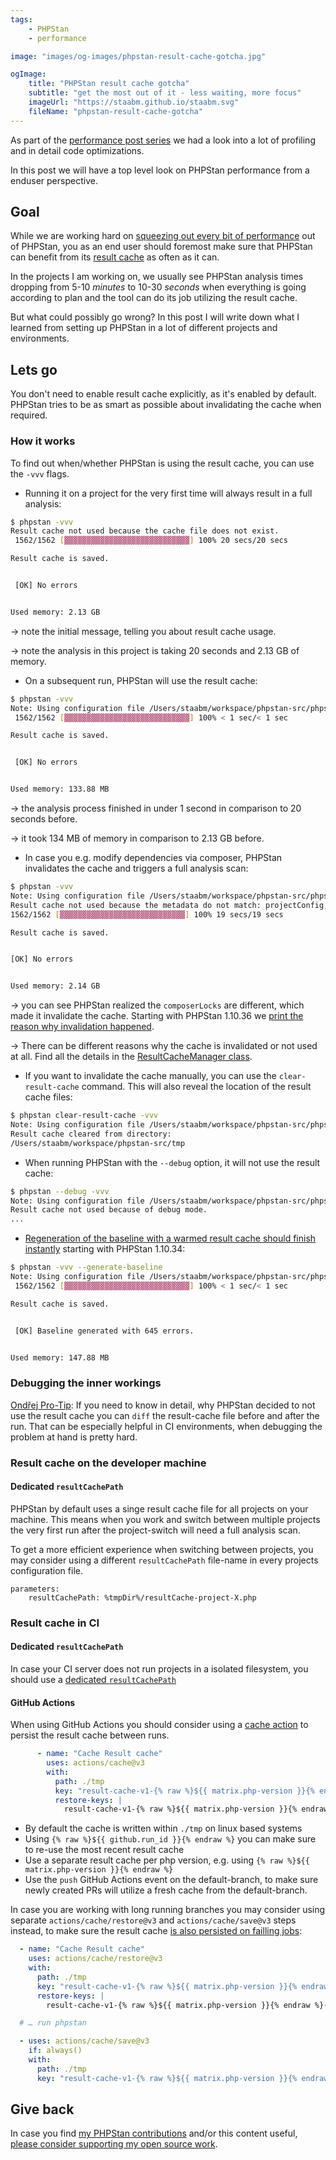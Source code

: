 ```yaml
---
tags:
    - PHPStan
    - performance

image: "images/og-images/phpstan-result-cache-gotcha.jpg"

ogImage:
    title: "PHPStan result cache gotcha"
    subtitle: "get the most out of it - less waiting, more focus"
    imageUrl: "https://staabm.github.io/staabm.svg"
    fileName: "phpstan-result-cache-gotcha"
---
```


As part of the [performance post series](https://staabm.github.io/archive.html#performance) we had a look into a lot of profiling and in detail code optimizations.

In this post we will have a top level look on PHPStan performance from a enduser perspective.

## Goal

While we are working hard on [squeezing out every bit of performance](https://github.com/phpstan/phpstan-src/pulls?q=is%3Apr+sort%3Aupdated-desc+fast+is%3Amerged+) out of PHPStan,
you as an end user should foremost make sure that PHPStan can benefit from its [result cache](https://phpstan.org/user-guide/result-cache) as often as it can.

In the projects I am working on, we usually see PHPStan analysis times dropping from 5-10 _minutes_ to 10-30 _seconds_
when everything is going according to plan and the tool can do its job utilizing the result cache.

But what could possibly go wrong?
In this post I will write down what I learned from setting up PHPStan in a lot of different projects and environments.

## Lets go

You don't need to enable result cache explicitly, as it's enabled by default.
PHPStan tries to be as smart as possible about invalidating the cache when required.

### How it works

To find out when/whether PHPStan is using the result cache, you can use the `-vvv` flags.

- Running it on a project for the very first time will always result in a full analysis:

```bash
$ phpstan -vvv
Result cache not used because the cache file does not exist.
 1562/1562 [▓▓▓▓▓▓▓▓▓▓▓▓▓▓▓▓▓▓▓▓▓▓▓▓▓▓▓▓] 100% 20 secs/20 secs

Result cache is saved.


 [OK] No errors


Used memory: 2.13 GB
```

-> note the initial message, telling you about result cache usage.

-> note the analysis in this project is taking 20 seconds and 2.13 GB of memory.

- On a subsequent run, PHPStan will use the result cache:

```bash
$ phpstan -vvv
Note: Using configuration file /Users/staabm/workspace/phpstan-src/phpstan.neon.dist.
 1562/1562 [▓▓▓▓▓▓▓▓▓▓▓▓▓▓▓▓▓▓▓▓▓▓▓▓▓▓▓▓] 100% < 1 sec/< 1 sec

Result cache is saved.


 [OK] No errors


Used memory: 133.88 MB
```

-> the analysis process finished in under 1 second in comparison to 20 seconds before.

-> it took 134 MB of memory in comparison to 2.13 GB before.

- In case you e.g. modify dependencies via composer, PHPStan invalidates the cache and triggers a full analysis scan:

```bash
$ phpstan -vvv
Note: Using configuration file /Users/staabm/workspace/phpstan-src/phpstan.neon.dist.
Result cache not used because the metadata do not match: projectConfig, composerLocks
1562/1562 [▓▓▓▓▓▓▓▓▓▓▓▓▓▓▓▓▓▓▓▓▓▓▓▓▓▓▓▓] 100% 19 secs/19 secs

Result cache is saved.


[OK] No errors


Used memory: 2.14 GB
```

-> you can see PHPStan realized the `composerLocks` are different, which made it invalidate the cache.
Starting with PHPStan 1.10.36 we [print the reason why invalidation happened](https://github.com/phpstan/phpstan-src/pull/2630).

-> There can be different reasons why the cache is invalidated or not used at all. Find all the details in the [ResultCacheManager class](https://github.com/phpstan/phpstan-src/blob/1.11.x/src/Analyser/ResultCache/ResultCacheManager.php).

- If you want to invalidate the cache manually, you can use the `clear-result-cache` command. This will also reveal the location of the result cache files:

```bash
$ phpstan clear-result-cache -vvv
Note: Using configuration file /Users/staabm/workspace/phpstan-src/phpstan.neon.dist.
Result cache cleared from directory:
/Users/staabm/workspace/phpstan-src/tmp
```

- When running PHPStan with the `--debug` option, it will not use the result cache:

```bash
$ phpstan --debug -vvv
Note: Using configuration file /Users/staabm/workspace/phpstan-src/phpstan.neon.dist.
Result cache not used because of debug mode.
...
```

- [Regeneration of the baseline with a warmed result cache should finish instantly](https://github.com/phpstan/phpstan-src/pull/2606) starting with PHPStan 1.10.34:

```bash
$ phpstan -vvv --generate-baseline
Note: Using configuration file /Users/staabm/workspace/phpstan-src/phpstan.neon.dist.
 1562/1562 [▓▓▓▓▓▓▓▓▓▓▓▓▓▓▓▓▓▓▓▓▓▓▓▓▓▓▓▓] 100% < 1 sec/< 1 sec

Result cache is saved.


 [OK] Baseline generated with 645 errors.


Used memory: 147.88 MB
```

### Debugging the inner workings

[Ondřej Pro-Tip](https://github.com/phpstan/phpstan/issues/10027#issuecomment-1770318942): If you need to know in detail, why PHPStan decided to not use the result cache you can `diff` the result-cache file before and after the run.
That can be especially helpful in CI environments, when debugging the problem at hand is pretty hard.

### Result cache on the developer machine

#### Dedicated `resultCachePath`

PHPStan by default uses a singe result cache file for all projects on your machine.
This means when you work and switch between multiple projects the very first run after the project-switch will need a full analysis scan.

To get a more efficient experience when switching between projects, you may consider using a different `resultCachePath` file-name in every projects configuration file.

```
parameters:
    resultCachePath: %tmpDir%/resultCache-project-X.php
```

### Result cache in CI

#### Dedicated `resultCachePath`

In case your CI server does not run projects in a isolated filesystem, you should use a [dedicated `resultCachePath`](https://staabm.github.io/2023/10/21/phpstan-result-cache-gotchas.html#dedicated-resultcachepath)


#### GitHub Actions

When using GitHub Actions you should consider using a [cache action](https://github.com/actions/cache) to persist the result cache between runs.

```yaml
      - name: "Cache Result cache"
        uses: actions/cache@v3
        with:
          path: ./tmp
          key: "result-cache-v1-{% raw %}${{ matrix.php-version }}{% endraw %}-{% raw %}${{ github.run_id }}{% endraw %}"
          restore-keys: |
            result-cache-v1-{% raw %}${{ matrix.php-version }}{% endraw %}-
```

- By default the cache is written within `./tmp` on linux based systems
- Using `{% raw %}${{ github.run_id }}{% endraw %}` you can make sure to re-use the most recent result cache
- Use a separate result cache per php version, e.g. using `{% raw %}${{ matrix.php-version }}{% endraw %}`
- Use the `push` GitHub Actions event on the default-branch, to make sure newly created PRs will utilize a fresh cache from the default-branch.
  
In case you are working with long running branches you may consider using separate `actions/cache/restore@v3` and `actions/cache/save@v3` steps instead, to make sure the result cache [is also persisted on failling jobs](https://github.com/actions/cache/tree/main/save#always-save-cache):

```yaml
  - name: "Cache Result cache"
    uses: actions/cache/restore@v3
    with:
      path: ./tmp
      key: "result-cache-v1-{% raw %}${{ matrix.php-version }}{% endraw %}-{% raw %}${{ github.run_id }}{% endraw %}"
      restore-keys: |
        result-cache-v1-{% raw %}${{ matrix.php-version }}{% endraw %}-

  # … run phpstan

  - uses: actions/cache/save@v3
    if: always()
    with:
      path: ./tmp
      key: "result-cache-v1-{% raw %}${{ matrix.php-version }}{% endraw %}-{% raw %}${{ github.run_id }}{% endraw %}"
```

## Give back

In case you find [my PHPStan contributions](https://github.com/phpstan/phpstan-src/pulls?q=is%3Apr+sort%3Aupdated-desc+author%3Astaabm+) and/or this content useful, [please consider supporting my open source work](https://github.com/sponsors/staabm).

